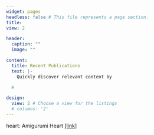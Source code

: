 ```yaml
---
widget: pages 
headless: false # This file represents a page section.
title: 
view: 2

header:
  caption: ""
  image: ""

content:
  title: Recent Publications
  text: |- 
    Quickly discover relevant content by

  # 

design:
  view: 2 # Choose a view for the listings
  # columns: '2'
---
```


heart: Amigurumi Heart [[link]](https://www.youtube.com/watch?v=vxn93raVYxg&list=PLvzWNB_Nxz5upP4wx-QbhK5SIDc-ig_j7&index=13)